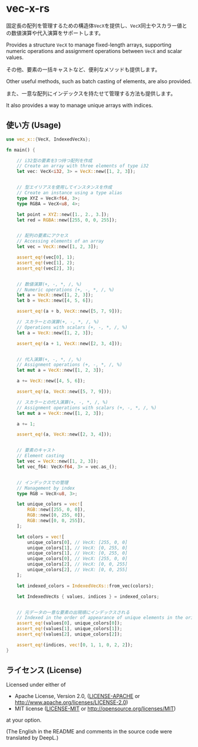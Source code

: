 # vec-x-rs

固定長の配列を管理するための構造体`VecX`を提供し、`VecX`同士やスカラー値との数値演算や代入演算をサポートします。

Provides a structure `VecX` to manage fixed-length arrays, supporting numeric operations and assignment operations
between `VecX` and scalar values.

その他、要素の一括キャストなど、便利なメソッドも提供します。

Other useful methods, such as batch casting of elements, are also provided.

また、一意な配列にインデックスを持たせて管理する方法も提供します。

It also provides a way to manage unique arrays with indices.

## 使い方 (Usage)

```rust
use vec_x::{VecX, IndexedVecXs};

fn main() {

    // i32型の要素を3つ持つ配列を作成
    // Create an array with three elements of type i32
    let vec: VecX<i32, 3> = VecX::new([1, 2, 3]);


    // 型エイリアスを使用してインスタンスを作成
    // Create an instance using a type alias
    type XYZ = VecX<f64, 3>;
    type RGBA = VecX<u8, 4>;

    let point = XYZ::new([1., 2., 3.]);
    let red = RGBA::new([255, 0, 0, 255]);


    // 配列の要素にアクセス
    // Accessing elements of an array
    let vec = VecX::new([1, 2, 3]);

    assert_eq!(vec[0], 1);
    assert_eq!(vec[1], 2);
    assert_eq!(vec[2], 3);


    // 数値演算(+, -, *, /, %)
    // Numeric operations (+, -, *, /, %)
    let a = VecX::new([1, 2, 3]);
    let b = VecX::new([4, 5, 6]);

    assert_eq!(a + b, VecX::new([5, 7, 9]));

    // スカラーとの演算(+, -, *, /, %)
    // Operations with scalars (+, -, *, /, %)
    let a = VecX::new([1, 2, 3]);

    assert_eq!(a + 1, VecX::new([2, 3, 4]));


    // 代入演算(+, -, *, /, %)
    // Assignment operations (+, -, *, /, %)
    let mut a = VecX::new([1, 2, 3]);

    a += VecX::new([4, 5, 6]);

    assert_eq!(a, VecX::new([5, 7, 9]));

    // スカラーとの代入演算(+, -, *, /, %)
    // Assignment operations with scalars (+, -, *, /, %)
    let mut a = VecX::new([1, 2, 3]);

    a += 1;

    assert_eq!(a, VecX::new([2, 3, 4]));


    // 要素のキャスト
    // Element casting
    let vec = VecX::new([1, 2, 3]);
    let vec_f64: VecX<f64, 3> = vec.as_();


    // インデックスでの管理
    // Management by index
    type RGB = VecX<u8, 3>;

    let unique_colors = vec![
        RGB::new([255, 0, 0]),
        RGB::new([0, 255, 0]),
        RGB::new([0, 0, 255]),
    ];

    let colors = vec![
        unique_colors[0], // VecX: [255, 0, 0]
        unique_colors[1], // VecX: [0, 255, 0]
        unique_colors[1], // VecX: [0, 255, 0]
        unique_colors[0], // VecX: [255, 0, 0]
        unique_colors[2], // VecX: [0, 0, 255]
        unique_colors[2], // VecX: [0, 0, 255]
    ];

    let indexed_colors = IndexedVecXs::from_vec(colors);

    let IndexedVecXs { values, indices } = indexed_colors;


    // 元データの一意な要素の出現順にインデックスされる
    // Indexed in the order of appearance of unique elements in the original data
    assert_eq!(values[0], unique_colors[0]);
    assert_eq!(values[1], unique_colors[1]);
    assert_eq!(values[2], unique_colors[2]);

    assert_eq!(indices, vec![0, 1, 1, 0, 2, 2]);
}
```

## ライセンス (License)

Licensed under either of

+ Apache License, Version 2.0, ([LICENSE-APACHE](../vec-x-rs/LICENSE-APACHE)
  or http://www.apache.org/licenses/LICENSE-2.0)
+ MIT license ([LICENSE-MIT](../vec-x-rs/LICENSE-MIT) or http://opensource.org/licenses/MIT)

at your option.

(The English in the README and comments in the source code were translated by DeepL.)

